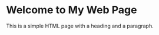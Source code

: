 <!DOCTYPE html>
<html lang="en">
<head>
    <meta charset="UTF-8">
    <meta name="viewport" content="width=device-width, initial-scale=1.0">
    <title>My Simple Web Page</title>
</head>
<body>
    <h1>Welcome to My Web Page</h1>
    <p>This is a simple HTML page with a heading and a paragraph.</p>
</body>
</html>
